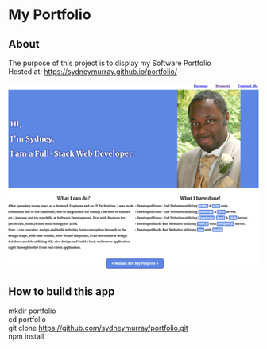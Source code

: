 # My Portfolio
## About
The purpose of this project is to display my Software Portfolio \
Hosted at: https://sydneymurray.github.io/portfolio/ 

<img src="./resources/Portfolio.png" alt="screenshot of my game" width="600px" height = "auto">

## How to build this app
mkdir portfolio \
cd portfolio \
git clone https://github.com/sydneymurray/portfolio.git \
npm install



